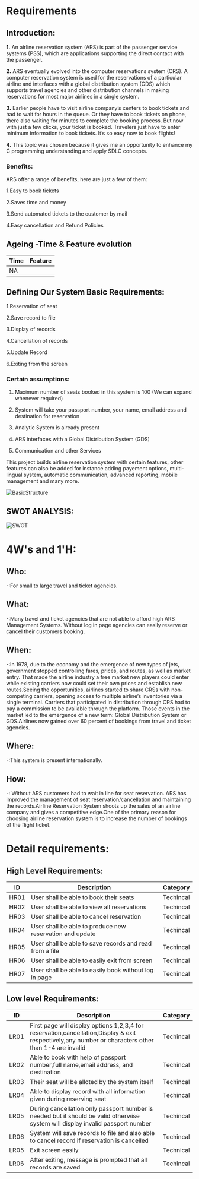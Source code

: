 # Requirements
## Introduction:
**1.** An airline reservation system (ARS) is part of the passenger
      service systems (PSS), which are applications supporting the direct contact with
      the passenger.
  
  
**2.** ARS eventually evolved into the computer reservations system (CRS). A
       computer reservation system is used for the reservations of a particular airline and
       interfaces with a global distribution system (GDS) which supports travel agencies
       and other distribution channels in making reservations for most major airlines in a
       single system.
  
  
**3.** Earlier people have to visit airline company’s centers to
       book tickets and had to wait for hours in the queue. Or they have to book 
       tickets on phone, there also waiting for minutes to complete the booking process. 
       But now with just a few clicks, your ticket is booked. Travelers just have to enter 
       minimum information to book tickets. It’s so easy now to book flights!
       
       
**4.** This topic was chosen because it gives me an opportunity to enhance my C programming 
       understanding and apply SDLC concepts. 



### Benefits:
ARS offer a range of benefits, here are just a few of them:

1.Easy to book tickets

2.Saves time and money

3.Send automated tickets to the customer by mail

4.Easy cancellation and Refund Policies


## Ageing -Time & Feature evolution
| Time    | Feature |
| -----   | -----   | 
| NA      |         |

## Defining Our System Basic Requirements:
1.Reservation of seat

2.Save record to file 

3.Display of records

4.Cancellation of records

5.Update Record

6.Exiting from the screen 



### Certain assumptions:

1. Maximum number of seats booked in this system is 100 (We can expand whenever required)

2. System will take your passport number, your name, email address and destination for reservation

3. Analytic System is already present

4. ARS interfaces with a Global Distribution System (GDS)

5. Communication and other Services


 This project builds airline reservation system with certain features, other features can also be added
 for instance adding payement options, multi-lingual system, automatic communication, advanced reporting,
 mobile management and many more.
 



![BasicStructure](https://user-images.githubusercontent.com/67497698/114314276-a3d30200-9b17-11eb-9a0a-90187715fcd1.png)




## SWOT ANALYSIS:

![SWOT](https://user-images.githubusercontent.com/67497698/114317471-e13e8c00-9b25-11eb-90ac-5aaa955280ff.png)






# 4W&#39;s and 1&#39;H:

## Who:
-:For small to large travel and ticket agencies. 


## What:
-:Many travel and ticket agencies that are not able to afford high ARS Management Systems. 
Without log in page agencies can easily reserve or cancel their customers booking.

## When:
-:In 1978, due to the economy and the emergence of new types of jets, government stopped controlling fares, prices, and routes, 
as well as market entry. That made the airline industry a free market new players could enter while existing carriers now could
set their own prices and establish new routes.Seeing the opportunities, airlines started to share CRSs with non-competing carriers,
opening access to multiple airline’s inventories via a single terminal. Carriers that participated in distribution through CRS had 
to pay a commission to be available through the platform. Those events in the market led to the emergence of a new term: 
Global Distribution System or GDS.Airlines now gained over 60 percent of bookings from travel and ticket agencies.

## Where:
-:This system is present internationally.

## How:
-: Without ARS customers had to wait in line for seat reservation. ARS has improved the management of seat reservation/cancellation and maintaining the records.Airline Reservation System shoots up the sales of an airline company and gives a competitive edge.One of the primary reason for choosing airline reservation system is to increase the number of bookings of the flight ticket.


# Detail requirements:


## High Level Requirements: 
| ID | Description | Category |
| ----- | ----- | ------- | 
| HR01 | User shall be able to book their seats | Techincal | 
| HR02 | User shall be able to view all reservations | Techincal | 
| HR03 | User shall be able to cancel reservation  | Techincal |
| HR04 | User shall be able to produce new reservation and update | Techincal | 
| HR05 | User shall be able to save records and read from a file | Techincal |
| HR06 | User shall be able to easily exit from screen| Techincal | Technical |
| HR07 | User shall be able to easily book without log in page| Techincal | 




##  Low level Requirements:
 
| ID | Description | Category | 
| ------ | --------- | ------ |
| LR01 | First page will display options 1,2,3,4 for reservation,cancellation,Display & exit respectively,any number or characters other than 1-4 are invalid |Techincal| 
| LR02 | Able to book with help of passport number,full name,email address, and destination | Techincal|
| LR03 | Their seat will be alloted by the system itself | Techincal|
| LR04 | Able to display record with all information given during reserving seat| Techincal | 
| LR05 | During cancellation only passport number is needed but it should be valid otherwise system will display invalid passport number| Techincal| 
| LR06 | System will save records to file and also able to cancel record if reservation is cancelled  | Techincal| 
| LR05 | Exit screen easily | Technical | 
| LR06 | After exiting, message is prompted that all records are saved | Techincal| 


